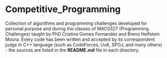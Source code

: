 # Competitive_Programming
Collection of algorithms and programming challenges developed for personal purpose and during the classes of MAC0327 (Programming Challenges) taught by PhD Cristina Gomes Fernandes and Breno Helfstein Moura.
Every code has been written and accepted by its correspondent judge in C++ language (such as CodeForces, UvA, SPOJ, and many others) - the sources are listed in the <strong>README.md</strong> file in each directory.
